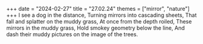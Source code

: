 +++
date = "2024-02-27"
title = "27.02.24"
themes = ["mirror", "nature"]
+++
I see a dog in the distance,
Turning mirrors into cascading sheets,
That fall and splatter on the muddy grass,
At once from the depth roiled,
These mirrors in the muddy grass,
Hold smokey geometry below the line,
And dash their muddy pictures on the image of the trees.
